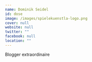 ```yaml
---
name: Dominik Seidel
id: dose
image: /images/spielekuenstla-logo.png
cover: null
website: null
twitter: ""
facebook: null
location: ""
---
```

Blogger extraordinaire